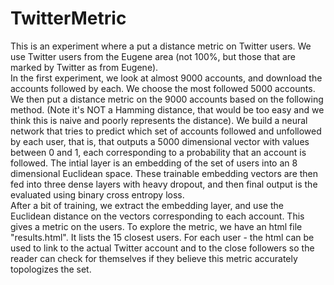 # TwitterMetric

This is an experiment where a put a distance metric on Twitter users.  We use Twitter users from the Eugene area (not 100%, but those that are marked by Twitter as from Eugene).  
In the first experiment, we look at almost 9000 accounts, and download the accounts followed by each.   We choose the most followed 5000 accounts.    We then put a distance metric on the 9000 accounts based on the following method. (Note it's NOT a Hamming distance, that would be too easy and we think this is naive and poorly represents the distance).  We build a neural network that tries to predict which set of accounts followed and unfollowed by each user, that is, that outputs a 5000 dimensional vector with values between 0 and 1, each corresponding to a probability that an account is followed.  The intial layer is an embedding of the set of users into an 8 dimensional Euclidean space.  These trainable embedding vectors are then fed into three dense layers with heavy dropout, and then final output is the evaluated using binary cross entropy loss.   
After a bit of training, we extract the embedding layer, and use the Euclidean distance on the vectors corresponding to each account.  This gives a metric on the users.
To explore the metric, we have an html file "results.html".  It lists the 15 closest users.  For each user - the html can be used to link to the actual Twitter account and to the close followers so the reader can check for themselves if they believe this metric accurately topologizes the set.     
